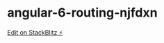 # angular-6-routing-njfdxn

[Edit on StackBlitz ⚡️](https://stackblitz.com/edit/angular-6-routing-njfdxn)